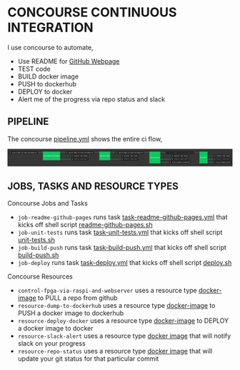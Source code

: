 # CONCOURSE CONTINUOUS INTEGRATION

I use concourse to automate,

* Use README for
  [GitHub Webpage](https://jeffdecola.github.io/control-fpga-via-raspi-and-webserver/)
* TEST code
* BUILD docker image
* PUSH to dockerhub
* DEPLOY to docker
* Alert me of the progress via repo status and slack

## PIPELINE

The concourse
[pipeline.yml](https://github.com/JeffDeCola/control-fpga-via-raspi-and-webserver/blob/master/ci/pipeline.yml)
shows the entire ci flow,

![IMAGE - control-fpga-via-raspi-and-webserver concourse ci pipeline - IMAGE](docs/pics/control-fpga-via-raspi-and-webserver-pipeline.jpg)

## JOBS, TASKS AND RESOURCE TYPES

Concourse Jobs and Tasks

* `job-readme-github-pages` runs task
  [task-readme-github-pages.yml](https://github.com/JeffDeCola/control-fpga-via-raspi-and-webserver/blob/master/ci/tasks/task-readme-github-pages.yml)
  that kicks off shell script
  [readme-github-pages.sh](https://github.com/JeffDeCola/control-fpga-via-raspi-and-webserver/blob/master/ci/scripts/readme-github-pages.sh)
* `job-unit-tests` runs task
  [task-unit-tests.yml](https://github.com/JeffDeCola/control-fpga-via-raspi-and-webserver/blob/master/ci/tasks/task-unit-tests.yml)
  that kicks off shell script
  [unit-tests.sh](https://github.com/JeffDeCola/control-fpga-via-raspi-and-webserver/tree/master/ci/scripts/unit-tests.sh)
* `job-build-push` runs task
  [task-build-push.yml](https://github.com/JeffDeCola/control-fpga-via-raspi-and-webserver/blob/master/ci/tasks/task-build-push.yml)
  that kicks off shell script
  [build-push.sh](https://github.com/JeffDeCola/control-fpga-via-raspi-and-webserver/tree/master/ci/scripts/build-push.sh)
* `job-deploy` runs task
  [task-deploy.yml](https://github.com/JeffDeCola/control-fpga-via-raspi-and-webserver/blob/master/ci/tasks/task-deploy.yml)
  that kicks off shell script
  [deploy.sh](https://github.com/JeffDeCola/control-fpga-via-raspi-and-webserver/tree/master/ci/scripts/deploy.sh)

Concourse Resources

* `control-fpga-via-raspi-and-webserver` uses a resource type
  [docker-image](https://hub.docker.com/r/concourse/git-resource/)
  to PULL a repo from github
* `resource-dump-to-dockerhub` uses a resource type
  [docker-image](https://hub.docker.com/r/concourse/docker-image-resource/)
  to PUSH a docker image to dockerhub
* `resource-deploy-docker` uses a resource type
  [docker-image](https://hub.docker.com/r/jeffdecola/concourse-deploy-docker-resource/)
  to DEPLOY a docker image to docker
* `resource-slack-alert` uses a resource type
  [docker image](https://hub.docker.com/r/cfcommunity/slack-notification-resource)
  that will notify slack on your progress
* `resource-repo-status` uses a resource type
  [docker image](https://hub.docker.com/r/jeffdecola/github-status-resource-clone)
  that will update your git status for that particular commit
